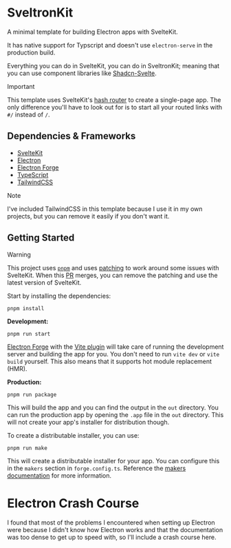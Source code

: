 # SveltronKit

A minimal template for building Electron apps with SvelteKit.

It has native support for Typscript and doesn't use `electron-serve` in the production build.

Everything you can do in SvelteKit, you can do in SveltronKit; meaning that you can use component
libraries like [Shadcn-Svelte](https://next.shadcn-svelte.com/).

> [!IMPORTANT]
> This template uses SvelteKit's [hash router](https://svelte.dev/docs/kit/configuration#router) to
> create a single-page app. The only difference you'll have to look out for is to start all your routed
> links with `#/` instead of `/`.

## Dependencies & Frameworks

- [SvelteKit](https://kit.svelte.dev/)
- [Electron](https://www.electronjs.org/)
- [Electron Forge](https://www.electronforge.io/)
- [TypeScript](https://www.typescriptlang.org/)
- [TailwindCSS](https://tailwindcss.com/)

> [!NOTE]
> I've included TailwindCSS in this template because I use it in my own projects, but you can remove
> it easily if you don't want it.

## Getting Started

> [!WARNING]
> This project uses [`pnpm`](https://pnpm.io/) and uses [patching](https://pnpm.io/cli/patch) to work
> around some issues with SvelteKit. When this [PR](https://github.com/sveltejs/kit/pull/13812) merges,
> you can remove the patching and use the latest version of SvelteKit.

Start by installing the dependencies:

```
pnpm install
```

**Development:**

```
pnpm run start
```

[Electron Forge](https://www.electronforge.io/) with the [Vite plugin](https://www.electronforge.io/plugins/vite)
will take care of running the development server and building the app for you. You don't need to run
`vite dev` or `vite build` yourself. This also means that it supports hot module replacement (HMR).

**Production:**

```
pnpm run package
```

This will build the app and you can find the output in the `out` directory. You can run the production
app by opening the `.app` file in the `out` directory. This will not create your app's installer
for distribution though.

To create a distributable installer, you can use:

```
pnpm run make
```

This will create a distributable installer for your app. You can configure this in the `makers` section
in `forge.config.ts`. Reference the [makers documentation](https://www.electronforge.io/makers) for more
information.

# Electron Crash Course

I found that most of the problems I encountered when setting up Electron were because I didn't know
how Electron works and that the documentation was too dense to get up to speed with, so I'll include
a crash course here.
